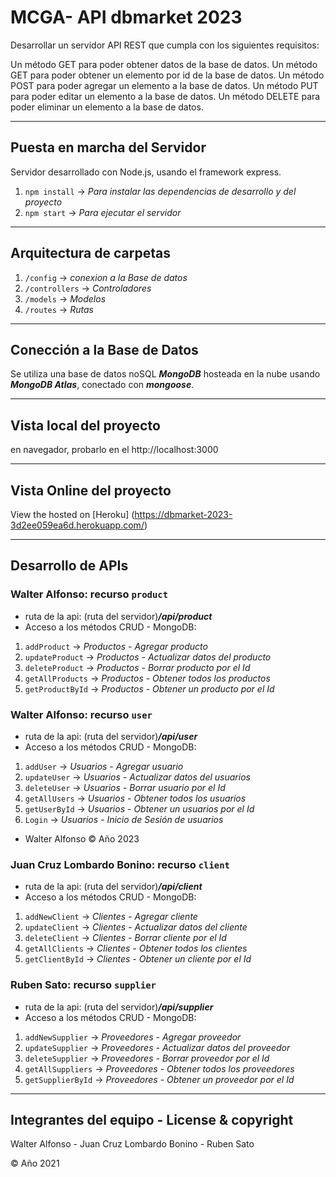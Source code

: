 ﻿# MCGA- API dbmarket 2023

Desarrollar un servidor API REST que cumpla con los siguientes requisitos:

Un método GET para poder obtener datos de la base de datos.
Un método GET para poder obtener un elemento por id de la base de datos.
Un método POST para poder agregar un elemento a la base de datos.
Un método PUT para poder editar un elemento a la base de datos.
Un método DELETE para poder eliminar un elemento a la base de datos.

---

## Puesta en marcha del Servidor

Servidor desarrollado con Node.js, usando el framework express.

1. `npm install` -> _Para instalar las dependencias de desarrollo y del proyecto_
2. `npm start` -> _Para ejecutar el servidor_

---

## Arquitectura de carpetas

1. `/config` -> _conexion a la Base de datos_
2. `/controllers` -> _Controladores_
3. `/models` -> _Modelos_
4. `/routes` -> _Rutas_

---

## Conección a la Base de Datos

Se utiliza una base de datos noSQL **_MongoDB_** hosteada en la nube usando **_MongoDB Atlas_**, conectado con **_mongoose_**.

---

## Vista local del proyecto

en navegador, probarlo en el http://localhost:3000

---

## Vista Online del proyecto

View the hosted on [Heroku] (https://dbmarket-2023-3d2ee059ea6d.herokuapp.com/)

---

## Desarrollo de APIs

### Walter Alfonso: recurso `product`

- ruta de la api: (ruta del servidor)**_/api/product_**
- Acceso a los métodos CRUD - MongoDB:

1.  `addProduct` -> _Productos - Agregar producto_
2.  `updateProduct` -> _Productos - Actualizar datos del producto_
3.  `deleteProduct` -> _Productos - Borrar producto por el Id_
4.  `getAllProducts` -> _Productos - Obtener todos los productos_
5.  `getProductById` -> _Productos - Obtener un producto por el Id_

### Walter Alfonso: recurso `user`

- ruta de la api: (ruta del servidor)**_/api/user_**
- Acceso a los métodos CRUD - MongoDB:

1.  `addUser` -> _Usuarios - Agregar usuario_
2.  `updateUser` -> _Usuarios - Actualizar datos del usuarios_
3.  `deleteUser` -> _Usuarios - Borrar usuario por el Id_
4.  `getAllUsers` -> _Usuarios - Obtener todos los usuarios_
5.  `getUserById` -> _Usuarios - Obtener un usuarios por el Id_
6.  `Login` -> _Usuarios - Inicio de Sesión de usuarios_

- Walter Alfonso © Año 2023

### Juan Cruz Lombardo Bonino: recurso `client`

- ruta de la api: (ruta del servidor)**_/api/client_**
- Acceso a los métodos CRUD - MongoDB:

1.  `addNewClient` -> _Clientes - Agregar cliente_
2.  `updateClient` -> _Clientes - Actualizar datos del cliente_
3.  `deleteClient` -> _Clientes - Borrar cliente por el Id_
4.  `getAllClients` -> _Clientes - Obtener todos los clientes_
5.  `getClientById` -> _Clientes - Obtener un cliente por el Id_

### Ruben Sato: recurso `supplier`

- ruta de la api: (ruta del servidor)**_/api/supplier_**
- Acceso a los métodos CRUD - MongoDB:

1.  `addNewSupplier` -> _Proveedores - Agregar proveedor_
2.  `updateSupplier` -> _Proveedores - Actualizar datos del proveedor_
3.  `deleteSupplier` -> _Proveedores - Borrar proveedor por el Id_
4.  `getAllSuppliers` -> _Proveedores - Obtener todos los proveedores_
5.  `getSupplierById` -> _Proveedores - Obtener un proveedor por el Id_

---

## Integrantes del equipo - License & copyright

Walter Alfonso - Juan Cruz Lombardo Bonino - Ruben Sato

© Año 2021
